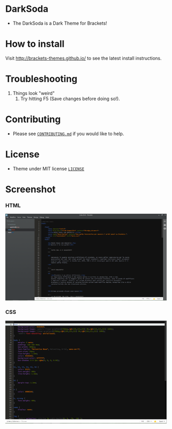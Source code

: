 # DarkSoda


* The DarkSoda is a Dark Theme for Brackets!

# How to install

Visit http://brackets-themes.github.io/ to see the latest install instructions.

# Troubleshooting

1. Things look "weird"
	1. Try hitting F5 (Save changes before doing so!).

# Contributing

* Please see [`CONTRIBUTING.md`](CONTRIBUTING.md) if you would like to help.

# License

* Theme under MIT license [`LICENSE`](LICENSE)

# Screenshot

### HTML
![Dsoda](https://raw.githubusercontent.com/Brackets-Themes/DarkSoda/master/screenshot.png)

### CSS

![Dsoda](https://raw.githubusercontent.com/Brackets-Themes/DarkSoda/master/CSS.png)